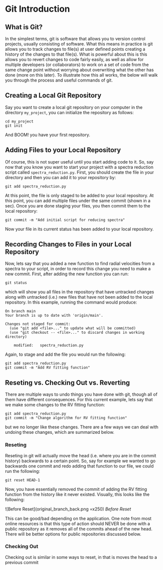 # Git Introduction

## What is Git?

In the simplest terms, git is software that allows you to version control projects, usually consisting of software. What this means in practice is git allows you to track changes to file(s) at user defined points creating a history of the changes to that file(s). What is powerful about this is this allows you to revert changes to code fairly easily, as well as allow for multiple developers (or collaborators) to work on a set of code from the same change point without worrying about overwriting what the other has done (more on this later). To illustrate how this all works, the below will walk you through the process and useful commands of git.

## Creating a Local Git Repository

Say you want to create a local git repository on your computer in the directory ``my_project``, you can initialize the repository as follows:

	cd my_project
	git init

And BOOM! you have your first repository. 

## Adding Files to your Local Repository

Of course, this is not super useful until you start adding code to it. So, say now that you know you want to start your project with a spectra reduction script called ``spectra_reduction.py``. First, you should create the file in your directory and then you can add it to your repository by:

	git add spectra_reduction.py

At this point, the file is only staged to be added to your local repository. At this point, you can add multiple files under the same commit (shown in a sec). Once you are done staging your files, you then commit them to the local repository:

	git commit -m "Add initial script for reducing spectra"

Now your file in its current status has been added to your local repository.

## Recording Changes to Files in your Local Repository

Now, lets say that you added a new function to find radial velocities from a spectra to your script, in order to record this change you need to make a new commit. First, after adding the new function you can run:

	git status

which will show you all files in the repository that have untracked changes along with untracked (i.e.) new files that have not been added to the local repository. In this example, running the command would produce:

	On branch main
	Your branch is up to date with 'origin/main'.

	Changes not staged for commit:
	  (use "git add <file>..." to update what will be committed)
	  (use "git checkout -- <file>..." to discard changes in working directory)

		modified:   spectra_reduction.py

Again, to stage and add the file you would run the following:

	git add spectra_reduction.py
	git commit -m "Add RV fitting function"

## Reseting vs. Checking Out vs. Reverting

There are multiple ways to undo things you have done with git, though all of them have different consequences. For this current example, lets say that we make some changes to the RV fitting function:

	git add spectra_reduction.py
	git commit -m "Change algorithm for RV fitting function"

but we no longer like these changes. There are a few ways we can deal with undoing these changes, which are summarized below.

### Reseting

Reseting in git will actually move the head (i.e. where you are in the commit history) backwards to a certain point. So, say for example we wanted to go backwards one commit and redo adding that function to our file, we could run the following:

	git reset HEAD-1

Now, you have essentially removed the commit of adding the RV fitting function from the history like it never existed. Visually, this looks like the following:

![Before Reset](original_branch_back.png  =x250)
*Before Reset*

This can be good/bad depending on the application. One note from most online resources is that this type of action should NEVER be done with a public repository as it removes all of the commits ahead of the new head. There will be better options for public repositories discussed below.

### Checking Out

Checking out is similar in some ways to reset, in that is moves the head to a previous commit